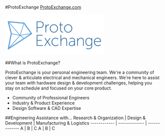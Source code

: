 #ProtoExchange
[ProtoExchange.com](http://ProtoExchange.com)

![GitHub Logo](/images/brand/px.logo.ga.png)

##What is ProtoExchange?

ProtoExchange is your personal engineering team. We're a community of clever & articulate electrical and mechanical engineers. We're here to assist your team with hardware design & development challenges, helping you stay on schedule and focused on your core product.

* Community of Professional Engineers
* Industry & Product Experience
* Design Software & CAD Expertise


##Engineering Assistance with...
Research & Organization | Design & Development | Manufacturing & Logistics
------------ | ------------- | -------------
A | B | C
A | B | C
